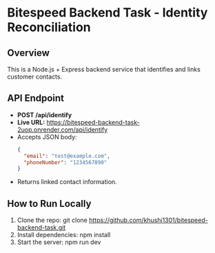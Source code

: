 # Bitespeed Backend Task - Identity Reconciliation

## Overview
This is a Node.js + Express backend service that identifies and links customer contacts.

## API Endpoint
- **POST /api/identify**
 - **Live URL:** https://bitespeed-backend-task-2uop.onrender.com/api/identify
  - Accepts JSON body:  
    ```json
    {
      "email": "test@example.com",
      "phoneNumber": "1234567890"
    }
    ```
  - Returns linked contact information.

## How to Run Locally
1. Clone the repo: git clone https://github.com/khushi1301/bitespeed-backend-task.git
2. Install dependencies: npm install
3. Start the server: npm run dev
